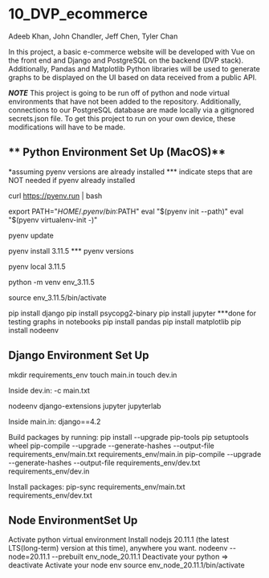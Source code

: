 # 10_DVP_ecommerce
Adeeb Khan, John Chandler, Jeff Chen, Tyler Chan 

In this project, a basic e-commerce website will be developed with Vue on the front end and Django and PostgreSQL on the backend (DVP stack). Additionally, Pandas and Matplotlib Python libraries will be used to generate graphs to be displayed on the UI based on data received from a public API.  

***NOTE***
This project is going to be run off of python and node virtual environments that have not been added to the repository. Additionally, connections to our PostgreSQL database are made locally via a gitignored secrets.json file. To get this project to run on your own device, these modifications will have to be made. 

## ** Python Environment Set Up (MacOS)**

*assuming pyenv versions are already installed 
*** indicate steps that are NOT needed if pyenv already installed

curl https://pyenv.run | bash

export PATH="$HOME/.pyenv/bin:$PATH"
eval "$(pyenv init --path)"
eval "$(pyenv virtualenv-init -)"

pyenv update

pyenv install 3.11.5    ***
pyenv versions

pyenv local 3.11.5

python -m venv env_3.11.5

source env_3.11.5/bin/activate

pip install django
pip install psycopg2-binary
pip install jupyter ***done for testing graphs in notebooks
pip install pandas
pip install matplotlib
pip install nodeenv

## **Django Environment Set Up**
mkdir requirements_env
touch main.in
touch dev.in

Inside dev.in: 
-c main.txt

nodeenv
django-extensions
jupyter
jupyterlab

Inside main.in:
django==4.2

Build packages by running:
	pip install --upgrade pip-tools pip setuptools wheel
 	pip-compile --upgrade --generate-hashes --output-file requirements_env/main.txt requirements_env/main.in
  	pip-compile --upgrade --generate-hashes --output-file requirements_env/dev.txt requirements_env/dev.in 

Install packages:
pip-sync requirements_env/main.txt requirements_env/dev.txt

## **Node EnvironmentSet Up**
Activate python virtual environment
Install nodejs 20.11.1 (the latest LTS(long-term) version at this time), anywhere you want.
nodeenv --node=20.11.1 --prebuilt env_node_20.11.1
Deactivate your python => deactivate
Activate your node env
source env_node_20.11.1/bin/activate

